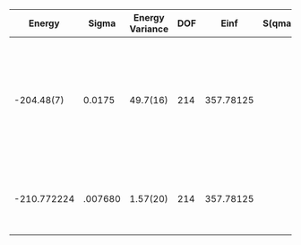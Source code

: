 | Energy      | Sigma   | Energy Variance | DOF | Einf      | S(qmax) | qmax    | Method                                                       | Reference |
|-------------|---------|-----------------|-----|-----------|---------|---------|--------------------------------------------------------------|-----------|
| -204.48(7)  | 0.0175  | 49.7(16)        | 214 | 357.78125 |         | (pi,pi) | mVMC with SU(2) and momentum projections (gamma point) + RBM + Lanczos, (U=8), alpha = 1 | [code](https://github.com/varbench/methods/blob/main/scripts/Hubbard/square_256_PA_107_8/mVMC/mVMC.sh) |
| -210.772224 | .007680 | 1.57(20)        | 214 | 357.78125 |         |         | VAFQMC stripe length 8 APBC along the stripe                 | [paper](https://journals.aps.org/prb/abstract/10.1103/PhysRevB.107.115133) |
